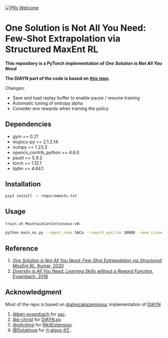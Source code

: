 [![PRs Welcome](https://img.shields.io/badge/PRs-welcome-brightgreen.svg?style=flat-square)](http://makeapullrequest.com)  

# One Solution is Not All You Need: Few-Shot Extrapolation via Structured MaxEnt RL

**This repository is a PyTorch implementation of _One Solution is Not All You Need_**

**The DIAYN part of the code is based on [this repo](https://github.com/alirezakazemipour/DIAYN-Pytorch).**

Changes:
- Save and load replay buffer to enable pause / resume training
- Automatic tuning of entropy alpha
- Consider env rewards when training the policy

## Dependencies
- gym == 0.21
- mujoco-py == 2.1.2.14
- numpy == 1.23.3
- opencv_contrib_python == 4.6.0
- psutil == 5.9.2
- torch == 1.12.1
- tqdm == 4.64.1

## Installation
```bash
pip3 install -r requirements.txt
```

## Usage

`train.sh MountainCarContinuous-v0`:

```bash
python main_os.py --agent_name SACa --reward_epsilon 10000 --mem_size=100000 --env_name="$1" --n_skills=1 --do_train --auto_entropy_tuning --alpha 0.0
```

## Reference

1. [_One Solution is Not All You Need: Few-Shot Extrapolation via Structured MaxEnt RL_, Kumar, 2020](https://arxiv.org/abs/2010.14484)
2. [_Diversity is All You Need: Learning Skills without a Reward Function_, Eysenbach, 2018](https://arxiv.org/abs/1802.06070)

## Acknowledgment

Most of the repo is based on [@alirezakazemipour](https://github.com/alirezakazemipour) implementation of [DIAYN](https://github.com/alirezakazemipour/DIAYN-PyTorch)

1. [@ben-eysenbach ](https://github.com/ben-eysenbach) for [sac](https://github.com/ben-eysenbach/sac).
2. [@p-christ](https://github.com/p-christ) for [DIAYN.py](https://github.com/p-christ/Deep-Reinforcement-Learning-Algorithms-with-PyTorch/blob/master/agents/hierarchical_agents/DIAYN.py).
3. [@johnlime](https://github.com/johnlime) for [RlkitExtension](https://github.com/johnlime/RlkitExtension).
4. [@Dolokhow](https://github.com/Dolokhow) for [rl-algos-tf2 ](https://github.com/Dolokhow/rl-algos-tf2).
